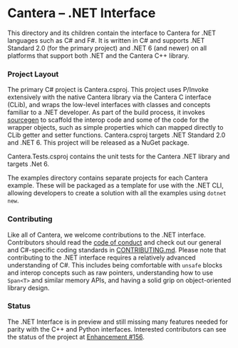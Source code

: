 # Cantera – .NET Interface

This directory and its children contain the interface to Cantera for .NET languages
such as C# and F#. It is written in C# and supports .NET Standard 2.0
(for the primary project) and .NET 6 (and newer) on all platforms that support both
.NET and the Cantera C++ library.

### Project Layout

The primary C# project is Cantera.csproj. This project uses P/Invoke extensively with
the native Cantera library via the Cantera C interface (CLib), and wraps the low-level
interfaces with classes and concepts familiar to a .NET developer. As part of the build
process, it invokes [sourcegen](/interfaces/sourcegen)
to scaffold the interop code and some of the code for the wrapper objects, such as
simple properties which can mapped directly to CLib getter and setter functions.
Cantera.csproj targets .NET Standard 2.0 and .NET 6. This project will be released as
a NuGet package.

Cantera.Tests.csproj contains the unit tests for the Cantera .NET library and targets
.Net 6.

The examples directory contains separate projects for each Cantera example. These will
be packaged as a template for use with the .NET CLI, allowing developers to create a
solution with all the examples using `dotnet new`.

### Contributing

Like all of Cantera, we welcome contributions to the .NET interface. Contributors should
read the [code of conduct](/CODE_OF_CONDUCT.md) and check out our general and
C#-specific coding standards in [CONTRIBUTING.md](/CONTRIBUTING.md). Please note that
contributing to the .NET interface requires a relatively advanced understanding of C#.
This includes being comfortable with `unsafe` blocks and interop concepts such as
raw pointers, understanding how to use `Span<T>` and similar memory APIs, and having
a solid grip on object-oriented library design.

### Status

The .NET Interface is in preview and still missing many features
needed for parity with the C++ and Python interfaces. Interested contributors can see
the status of the project at [Enhancement #156](https://github.com/Cantera/enhancements/issues/156).
